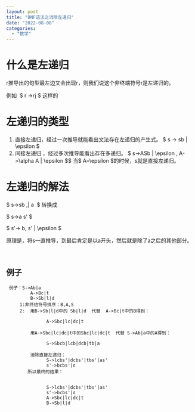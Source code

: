 ```yaml
---
layout: post
title: "BNF语法之消除左递归"
date: "2022-08-08"
categories: 
  - "数学"
---
```


# 什么是左递归

r推导出的句型最左边又会出现r，则我们说这个非终端符号r是左递归的。

例如  $ r ->rj $ 这样的

# 左递归的类型

1. 直接左递归，经过一次推导就能看出文法存在左递归的产生式。 $ s -> sb | \\epsilon $
2. 间接左递归 ，经过多次推导能看出存在多递归。 $ s->ASb | \\epsilon , A->\\alpha A | \\epsilon $$ 当$ A=\\epsilon $的时候，s就是直接左递归。

# 左递归的解法

$ s->sb ,| a  $ 转换成

$ s->a s' $

$ s'-> b, s' | \\epsilon $

原理是，将s一直推导，到最后肯定是以a开头，然后就是除了a之后的其他部分。

 

## 例子

```
 例子：S->Ab|a    
         A->Bc|t    
         B->Sb|l|d         
     1:非终结符号排序：B,A,S     
     2:  用B->Sb|l|d中的 Sb|l|d  代替  A->Bc|t中的B得到：  
              
               A->Sbc|lc|dc|t         

         用A->Sbc|lc|dc|t中的Sbc|lc|dc|t  代替 S->Ab|a中的A得到：  
                
               S->Sbcb|lcb|dcb|tb|a              
         
         消除直接左递归：               
               S->lcbs'|dcbs'|tbs'|as'               
               s'->bcbs'|ε         
        所以最终的结果： 
```

```
              
               S->lcbs'|dcbs'|tbs'|as'               
               s'->bcbs'|ε               
               A->Sbc|lc|dc|t               
               B->Sb|l|d 
```
